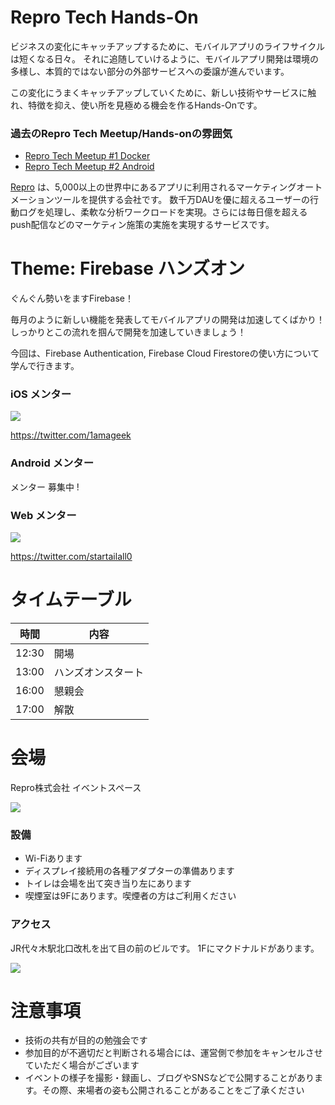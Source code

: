 # Repro Tech Hands-On

ビジネスの変化にキャッチアップするために、モバイルアプリのライフサイクルは短くなる日々。
それに追随していけるように、モバイルアプリ開発は環境の多様し、本質的ではない部分の外部サービスへの委譲が進んでいます。

この変化にうまくキャッチアップしていくために、新しい技術やサービスに触れ、特徴を抑え、使い所を見極める機会を作るHands-Onです。

### 過去のRepro Tech Meetup/Hands-onの雰囲気

- [Repro Tech Meetup #1 Docker](https://togetter.com/li/1251270)
- [Repro Tech Meetup #2 Android](https://togetter.com/li/1261085)

[Repro](https://repro.io) は、5,000以上の世界中にあるアプリに利用されるマーケティングオートメーションツールを提供する会社です。
数千万DAUを優に超えるユーザーの行動ログを処理し、柔軟な分析ワークロードを実現。さらには毎日億を超えるpush配信などのマーケティン施策の実施を実現するサービスです。

# Theme: Firebase ハンズオン

ぐんぐん勢いをますFirebase！

毎月のように新しい機能を発表してモバイルアプリの開発は加速してくばかり！
しっかりとこの流れを掴んで開発を加速していきましょう！

今回は、Firebase Authentication, Firebase Cloud Firestoreの使い方について学んで行きます。

### iOS メンター

![](https://pbs.twimg.com/profile_images/982816078702112768/f8pYWLtE_200x200.jpg)

https://twitter.com/1amageek

### Android メンター

メンター
募集中 !

### Web メンター

![](https://pbs.twimg.com/profile_images/779732732435849216/bObIRYQ2_200x200.jpg)

https://twitter.com/startailall0

# タイムテーブル

時間  | 内容
---   | ---
12:30 | 開場
13:00 | ハンズオンスタート
16:00 | 懇親会
17:00 | 解散

# 会場

Repro株式会社 イベントスペース

![](https://github.com/reproio/repro-tech-meetup/blob/master/assets/images/repro-event-space.png?raw=true)

### 設備

- Wi-Fiあります
- ディスプレイ接続用の各種アダプターの準備あります
- トイレは会場を出て突き当り左にあります
- 喫煙室は9Fにあります。喫煙者の方はご利用ください

### アクセス

JR代々木駅北口改札を出て目の前のビルです。
1Fにマクドナルドがあります。

![](https://github.com/reproio/repro-tech-meetup/blob/master/assets/images/repro-access-1.png?raw=true)

# 注意事項

- 技術の共有が目的の勉強会です
- 参加目的が不適切だと判断される場合には、運営側で参加をキャンセルさせていただく場合がございます
- イベントの様子を撮影・録画し、ブログやSNSなどで公開することがあります。その際、来場者の姿も公開されることがあることをご了承ください
